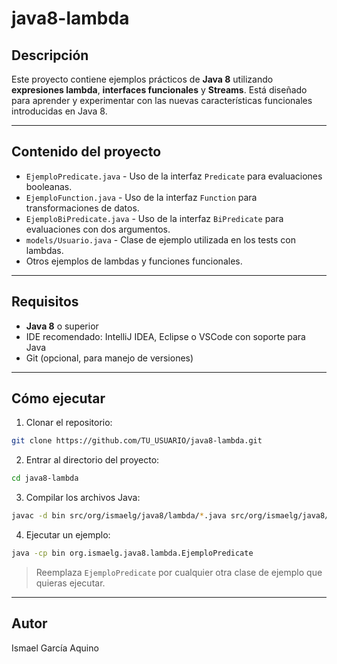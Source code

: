 # java8-lambda

## Descripción
Este proyecto contiene ejemplos prácticos de **Java 8** utilizando **expresiones lambda**, **interfaces funcionales** y **Streams**. Está diseñado para aprender y experimentar con las nuevas características funcionales introducidas en Java 8.

---

## Contenido del proyecto

- `EjemploPredicate.java` - Uso de la interfaz `Predicate` para evaluaciones booleanas.
- `EjemploFunction.java` - Uso de la interfaz `Function` para transformaciones de datos.
- `EjemploBiPredicate.java` - Uso de la interfaz `BiPredicate` para evaluaciones con dos argumentos.
- `models/Usuario.java` - Clase de ejemplo utilizada en los tests con lambdas.
- Otros ejemplos de lambdas y funciones funcionales.

---

## Requisitos

- **Java 8** o superior
- IDE recomendado: IntelliJ IDEA, Eclipse o VSCode con soporte para Java
- Git (opcional, para manejo de versiones)

---

## Cómo ejecutar

1. Clonar el repositorio:
```bash
git clone https://github.com/TU_USUARIO/java8-lambda.git
```

2. Entrar al directorio del proyecto:
```bash
cd java8-lambda
```

3. Compilar los archivos Java:
```bash
javac -d bin src/org/ismaelg/java8/lambda/*.java src/org/ismaelg/java8/lambda/models/*.java
```

4. Ejecutar un ejemplo:
```bash
java -cp bin org.ismaelg.java8.lambda.EjemploPredicate
```
> Reemplaza `EjemploPredicate` por cualquier otra clase de ejemplo que quieras ejecutar.

---

## Autor
Ismael García Aquino


